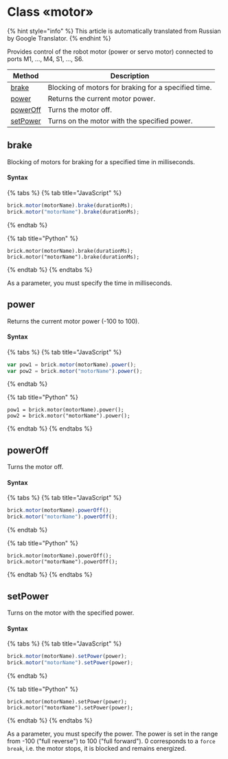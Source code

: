 # Class «motor»

{% hint style="info" %}
This article is automatically translated from Russian by Google Translator.
{% endhint %}

Provides control of the robot motor (power or servo motor) connected to ports M1, ..., M4, S1, ..., S6.

| Method                              | Description                                          |
| ----------------------------------- | ---------------------------------------------------- |
| [brake](class-motor.md#brake)       | Blocking of motors for braking for a specified time. |
| [power](class-motor.md#power)       | Returns the current motor power.                     |
| [powerOff](class-motor.md#poweroff) | Turns the motor off.                                 |
| [setPower](class-motor.md#setpower) | Turns on the motor with the specified power.         |

## brake

Blocking of motors for braking for a specified time in milliseconds.

#### Syntax

{% tabs %}
{% tab title="JavaScript" %}
```javascript
brick.motor(motorName).brake(durationMs);
brick.motor("motorName").brake(durationMs);
```
{% endtab %}

{% tab title="Python" %}
```
brick.motor(motorName).brake(durationMs);
brick.motor("motorName").brake(durationMs);
```
{% endtab %}
{% endtabs %}

As a parameter, you must specify the time in milliseconds.

## power

Returns the current motor power (-100 to 100).

#### Syntax

{% tabs %}
{% tab title="JavaScript" %}
```javascript
var pow1 = brick.motor(motorName).power();
var pow2 = brick.motor("motorName").power();
```
{% endtab %}

{% tab title="Python" %}
```
pow1 = brick.motor(motorName).power();
pow2 = brick.motor("motorName").power();
```
{% endtab %}
{% endtabs %}

## powerOff

Turns the motor off.

#### Syntax

{% tabs %}
{% tab title="JavaScript" %}
```javascript
brick.motor(motorName).powerOff();
brick.motor("motorName").powerOff();
```
{% endtab %}

{% tab title="Python" %}
```
brick.motor(motorName).powerOff();
brick.motor("motorName").powerOff();
```
{% endtab %}
{% endtabs %}

## setPower

Turns on the motor with the specified power.

#### Syntax

{% tabs %}
{% tab title="JavaScript" %}
```javascript
brick.motor(motorName).setPower(power);
brick.motor("motorName").setPower(power);
```
{% endtab %}

{% tab title="Python" %}
```
brick.motor(motorName).setPower(power);
brick.motor("motorName").setPower(power);
```
{% endtab %}
{% endtabs %}

As a parameter, you must specify the power. The power is set in the range from -100 ("full reverse") to 100 ("full forward"). 0 corresponds to a `force break`, i.e. the motor stops, it is blocked and remains energized.
